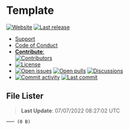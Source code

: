 # Template

[![Website](https://img.shields.io/website?down_color=%23F00&down_message=Down&label=Website&up_color=%2308F&up_message=Online&url=WEBSITE)](WEBSITE) [![Last release](https://img.shields.io/github/v/release/Wixonic/NAME?color=%2308F&label=Last%20release)](https://github.com/Wixonic/NAME/releases/latest)

- [Support](https://github.com/Wixonic/NAME/blob/Default/.github/SUPPORT.md)
- [Code of Conduct](https://github.com/Wixonic/NAME/blob/Default/.github/CODE_OF_CONDUCT.md)
- [**Contribute**:<br />![Contributors](https://img.shields.io/github/contributors/Wixonic/NAME?color=%2308F&label=Contributors)](https://github.com/Wixonic/NAME/blob/Default/.github/CONTRIBUTING.md)
- [![License](https://img.shields.io/github/license/Wixonic/NAME?color=%23555&label=License)](https://github.com/Wixonic/NAME/blob/Default/LICENSE.txt)
- [![Open issues](https://img.shields.io/github/issues-raw/Wixonic/NAME?color=%2308F&label=Open%20issues)](https://github.com/Wixonic/NAME/issues) [![Open pulls](https://img.shields.io/github/issues-pr-raw/Wixonic/NAME?color=%2308F&label=Open%20pulls)](https://github.com/Wixonic/NAME/pulls) [![Discussions](https://img.shields.io/github/discussions/Wixonic/NAME?color=%2308F&label=Discussions)](https://github.com/Wixonic/NAME/discussions)
- [![Commit activity](https://img.shields.io/github/commit-activity/m/Wixonic/NAME?color=%2308F&label=Commit%20activity)](https://github.com/Wixonic/NAME/graphs/commit-activity) [![Last commit](https://img.shields.io/github/last-commit/Wixonic/NAME?color=%2308F&label=Last%20commit)](https://github.com/Wixonic/NAME/commits/Default)

## File Lister
<!-- File Lister Display -->
> **Last Update**: 07/07/2022 08:27:02 UTC

```
─── (0 B) 
```
<!-- File Lister Display -->
